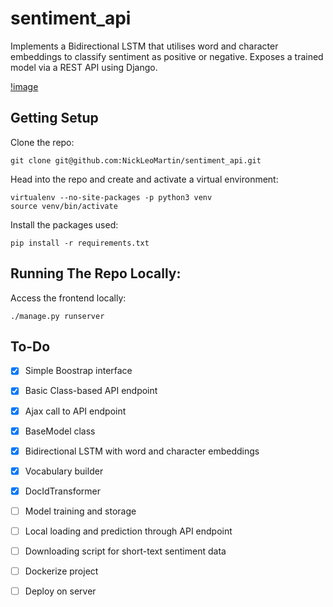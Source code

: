 # sentiment_api
Implements a Bidirectional LSTM that utilises word and character embeddings to classify sentiment as positive or negative. Exposes a trained model via a REST API using Django. 

[!image](https://cdn-images-1.medium.com/max/1600/1*GRQ91HNASB7MAJPTTlVvfw.jpeg)

Getting Setup
-------------
Clone the repo:
```
git clone git@github.com:NickLeoMartin/sentiment_api.git
```

Head into the repo and create and activate a virtual environment:
```
virtualenv --no-site-packages -p python3 venv
source venv/bin/activate
```

Install the packages used:
```
pip install -r requirements.txt
```

Running The Repo Locally:
-------------------------
Access the frontend locally:
```
./manage.py runserver 
```

To-Do
-----
- [x] Simple Boostrap interface
- [x] Basic Class-based API endpoint
- [x] Ajax call to API endpoint
- [x] BaseModel class
- [x] Bidirectional LSTM with word and character embeddings
- [x] Vocabulary builder
- [x] DocIdTransformer
- [ ] Model training and storage
- [ ] Local loading and prediction through API endpoint
- [ ] Downloading script for short-text sentiment data
- [ ] Dockerize project
- [ ] Deploy on server

